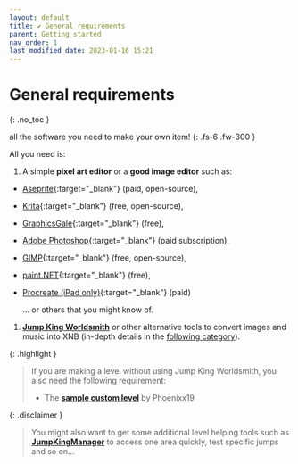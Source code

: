 ```yaml
---
layout: default
title: ✔ General requirements
parent: Getting started
nav_order: 1
last_modified_date: 2023-01-16 15:21
---
```


# General requirements
{: .no_toc }

all the software you need to make your own item!<!-- more -->
{: .fs-6 .fw-300 }

All you need is:
1. A simple **pixel art editor** or a **good image editor** such as:
  - [Aseprite](https://www.aseprite.org/){:target="_blank"} (paid, open-source),
  - [Krita](https://krita.org/){:target="_blank"} (free, open-source),
  - [GraphicsGale](https://graphicsgale.com/us/){:target="_blank"} (free),
  - [Adobe Photoshop](https://www.adobe.com/products/photoshop.html){:target="_blank"} (paid subscription),
  - [GIMP](https://www.gimp.org/){:target="_blank"} (free, open-source),
  - [paint.NET](https://www.getpaint.net/){:target="_blank"} (free),
  - [Procreate (iPad only)](https://procreate.com){:target="_blank"} (paid)
  
    ... or others that you might know of.
1. [**Jump King Worldsmith**](/tools/worldsmith) or other alternative tools to convert images and music into XNB (in-depth details in the [following category](/tools/alternatives/)).

{: .highlight }
> If you are making a level without using Jump King Worldsmith, you also need the following requirement:
> - The [__sample custom level__]() by Phoenixx19

{: .disclaimer }
> You might also want to get some additional level helping tools such as [**JumpKingManager**](/tools/map-tools/jumpkingmanager) to access one area quickly, test specific jumps and so on...